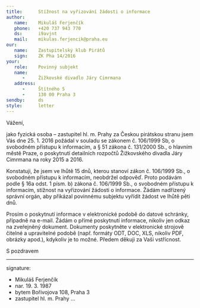 ```yaml
---
title:      Stížnost na vyřizování žádosti o informace
author:
   name:    Mikuláš Ferjenčík
   phone:   +420 737 943 770
   ds:      i9avjnt
   mail:    mikulas.ferjencik@praha.eu
our:
   name:    Zastupitelský klub Pirátů
   sign:    ZK Pha 14/2016
your:
   role:    Povinný subjekt
   name:    
      -     Žižkovské divadlo Járy Cimrmana
   address:
      -     Štítného 5
      -     130 00 Praha 3
sendby:     ds
style:      letter
---
```


Vážení,

jako fyzická osoba – zastupitel hl. m. Prahy za Českou pirátskou stranu jsem Vás dne 25. 1. 2016 požádal v souladu se zákonem č. 106/1999 Sb, o svobodném přístupu k informacím, a § 51 zákona č. 131/2000 Sb., o hlavním městě Praze, o poskytnutí detailních rozpočtů Žižkovského divadla Járy Cimrmana na roky 2015 a 2016.

Konstatuji, že jsem ve lhůtě 15 dnů, kterou stanoví zákon č. 106/1999 Sb., o svobodném přístupu k informacím, neobdržel odpověď. Proto podávám podle § 16a odst. 1 písm. b) zákona č. 106/1999 Sb., o svobodném přístupu k informacím, stížnost na vyřizování žádosti o informace. Žádám nadřízený správní orgán, aby přikázal povinnému subjektu vyřídit žádost ve lhůtě pěti dnů. 

Prosím o poskytnutí informace v elektronické podobě do datové schránky, případně na e-mail. Žádám o přímé poskytnutí informace, nikoliv jen odkaz na zveřejněný dokument. Dokumenty poskytněte v elektronické strojově čitelné a upravitelné podobě (např. formáty ODT, DOC, XLS, nikoliv PDF, obrázky apod.), kdykoliv je to možné. Předem děkuji za Vaši vstřícnost.

S pozdravem

---
signature:
  - Mikuláš Ferjenčík
  - nar. 19. 3. 1987
  - bytem Bořivojova 108, Praha 3
  - zastupitel hl. m. Prahy
...
